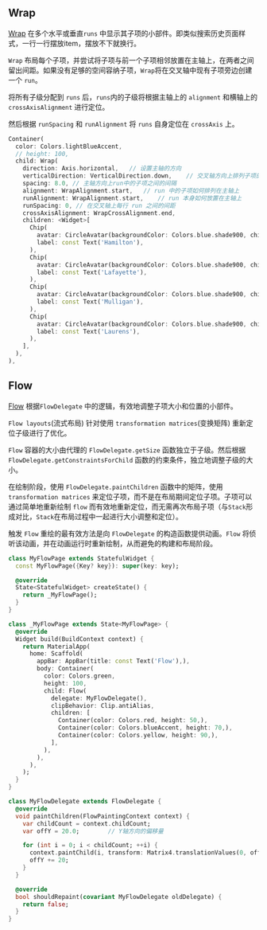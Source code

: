 
## Wrap

[Wrap](https://api.flutter.dev/flutter/widgets/Wrap-class.html) 在多个水平或垂直`runs` 中显示其子项的小部件。即类似搜索历史页面样式，一行一行摆放item，摆放不下就换行。

`Wrap` 布局每个子项，并尝试将子项与前一个子项相邻放置在主轴上，在两者之间留出间距。如果没有足够的空间容纳子项，`Wrap`将在交叉轴中现有子项旁边创建一个 `run`。

将所有子级分配到 `runs` 后，`runs`内的子级将根据主轴上的 `alignment` 和横轴上的 `crossAxisAlignment` 进行定位。

然后根据 `runSpacing` 和 `runAlignment` 将 `runs` 自身定位在 `crossAxis` 上。

```dart
Container(
  color: Colors.lightBlueAccent,
  // height: 100,
  child: Wrap(
    direction: Axis.horizontal,   // 设置主轴的方向
    verticalDirection: VerticalDirection.down,    // 交叉轴方向上排列子项的顺序和方向
    spacing: 8.0, // 主轴方向上run中的子项之间的间隔
    alignment: WrapAlignment.start,   // run 中的子项如何排列在主轴上
    runAlignment: WrapAlignment.start,    // run 本身如何放置在主轴上
    runSpacing: 0, // 在交叉轴上每行 run 之间的间距
    crossAxisAlignment: WrapCrossAlignment.end,
    children: <Widget>[
      Chip(
        avatar: CircleAvatar(backgroundColor: Colors.blue.shade900, child: const Text('AH')),
        label: const Text('Hamilton'),
      ),
      Chip(
        avatar: CircleAvatar(backgroundColor: Colors.blue.shade900, child: const Text('ML')),
        label: const Text('Lafayette'),
      ),
      Chip(
        avatar: CircleAvatar(backgroundColor: Colors.blue.shade900, child: const Text('HM')),
        label: const Text('Mulligan'),
      ),
      Chip(
        avatar: CircleAvatar(backgroundColor: Colors.blue.shade900, child: const Text('JL')),
        label: const Text('Laurens'),
      ),
    ],
  ),
),
```

## Flow

[Flow](https://api.flutter.dev/flutter/widgets/Flow-class.html) 根据`FlowDelegate` 中的逻辑，有效地调整子项大小和位置的小部件。

`Flow layouts`(流式布局) 针对使用 `transformation matrices`(变换矩阵) 重新定位子级进行了优化。

`Flow` 容器的大小由代理的 `FlowDelegate.getSize` 函数独立于子级。然后根据 `FlowDelegate.getConstraintsForChild` 函数的约束条件，独立地调整子级的大小。

在绘制阶段，使用 `FlowDelegate.paintChildren` 函数中的矩阵，使用 `transformation matrices` 来定位子项，而不是在布局期间定位子项。子项可以通过简单地重新绘制 `flow` 而有效地重新定位，而无需再次布局子项（与`Stack`形成对比，`Stack`在布局过程中一起进行大小调整和定位）。

触发 `Flow` 重绘的最有效方法是向 `FlowDelegate` 的构造函数提供动画。`Flow` 将侦听该动画，并在动画运行时重新绘制，从而避免的构建和布局阶段。

```dart
class MyFlowPage extends StatefulWidget {
  const MyFlowPage({Key? key}): super(key: key);

  @override
  State<StatefulWidget> createState() {
    return _MyFlowPage();
  }
}

class _MyFlowPage extends State<MyFlowPage> {
  @override
  Widget build(BuildContext context) {
    return MaterialApp(
      home: Scaffold(
        appBar: AppBar(title: const Text('Flow'),),
        body: Container(
          color: Colors.green,
          height: 100,
          child: Flow(
            delegate: MyFlowDelegate(),
            clipBehavior: Clip.antiAlias,
            children: [
              Container(color: Colors.red, height: 50,),
              Container(color: Colors.blueAccent, height: 70,),
              Container(color: Colors.yellow, height: 90,),
            ],
          ),
        ),
      ),
    );
  }
}

class MyFlowDelegate extends FlowDelegate {
  @override
  void paintChildren(FlowPaintingContext context) {
    var childCount = context.childCount;
    var offY = 20.0;        // Y轴方向的偏移量

    for (int i = 0; i < childCount; ++i) {
      context.paintChild(i, transform: Matrix4.translationValues(0, offY, 0));
      offY += 20;
    }
  }

  @override
  bool shouldRepaint(covariant MyFlowDelegate oldDelegate) {
    return false;
  }
}
```



